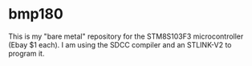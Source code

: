 # bmp180
This is my "bare metal" repository for the STM8S103F3 microcontroller (Ebay $1 each). I am using the SDCC compiler and an STLINK-V2 to program it.
